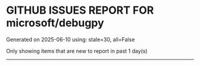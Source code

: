 
# GITHUB ISSUES REPORT FOR microsoft/debugpy


Generated on 2025-06-10 using: stale=30, all=False


Only showing items that are new to report in past 1 day(s)


---




















